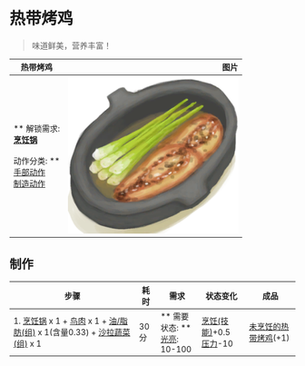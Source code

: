 # 热带烤鸡  
> 味道鲜美，营养丰富！  
  
  热带烤鸡  |   图片   
 ----  |  ----:   
 ** 解锁需求: **<br>[烹饪锅](CookingPot.md)<br><br>** 动作分类: **<br>[手部动作](HandAction.md)<br>[制造动作](CraftAction.md)  |  <img decoding="async" src="Sprite/IslandChicken.png" href="a.md" style="max-width:300px;max-height:300px;">   
  
## 制作  
步骤  |  耗时  |  需求  |  状态变化  |  成品  
----  |  ----  |  ----  |  ----  |  ----  
1. [烹饪锅](CookingPot.md) x 1 + [鸟肉](BirdMeat.md) x 1 + [油/脂肪(组)](GpTag_OilFat.md) x 1(含量0.33) + [沙拉蔬菜(组)](GpTag_SaladGreens.md) x 1  |  30分  |  ** 需要状态: **<br>[光亮](Light.md): 10-100  |  [烹饪(技能)](Skill_Cooking.md)+0.5<br>[压力](Stress.md)-10  |  [未烹饪的热带烤鸡](IslandChickenUncooked.md)(+1)  


<script>document.title="热带烤鸡 - 卡牌生存百科 Card Survival Wiki";</script>